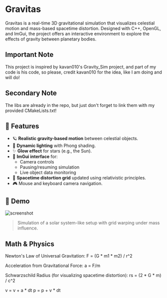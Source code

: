 # Gravitas

Gravitas is a real-time 3D gravitational simulation that visualizes celestial motion and mass-based spacetime distortion. Designed with C++, OpenGL, and ImGui, the project offers an interactive environment to explore the effects of gravity between planetary bodies.

## Important Note
This project is inspired by kavan010's Gravity_Sim project, and part of my code is his code, so please, credit kavan010 for the idea, like I am doing and will do!

## Secondary Note
The libs are already in the repo, but just don't forget to link them with my provided CMakeLists.txt!  

## 🌠 Features

- 🪐 **Realistic gravity-based motion** between celestial objects.
- 🔦 **Dynamic lighting** with Phong shading.
- ✨ **Glow effect** for stars (e.g., the Sun).
- 🧠 **ImGui interface** for:
  - Camera controls
  - Pausing/resuming simulation
  - Live object data monitoring
- 🌌 **Spacetime distortion grid** updated using relativistic principles.
- 🎮 Mouse and keyboard camera navigation.

## 🧪 Demo

![screenshot](https://user-images.githubusercontent.com/demo/gravity.gif)
> Simulation of a solar system-like setup with grid warping under mass influence.

## Math & Physics

Newton's Law of Universal Gravitation:
F = (G * m1 * m2) / r^2

Acceleration from Gravitational Force:
a = F/m

Schwarzschild Radius (for visualizing spacetime distortion):
rs = (2 * G * m) / c^2

v = v + a * dt
p = p + v * dt
